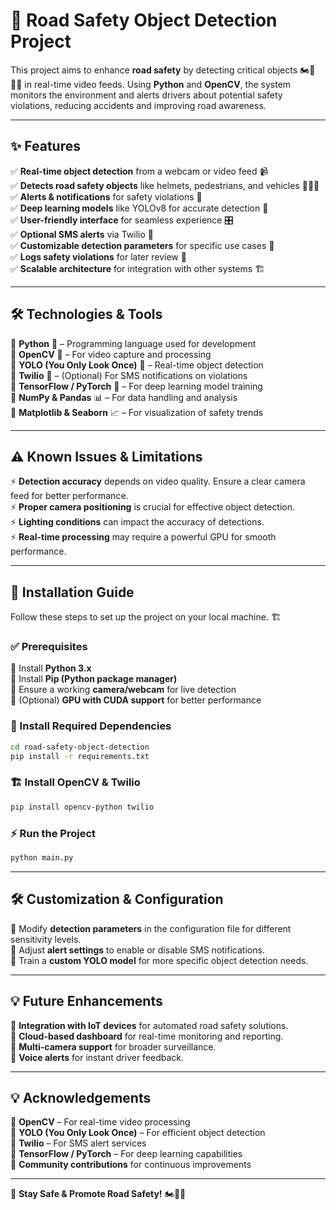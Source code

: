 # 🚦 Road Safety Object Detection Project

This project aims to enhance **road safety** by detecting critical objects 🏍️🚗🚶‍♂️ in real-time video feeds. Using **Python** and **OpenCV**, the system monitors the environment and alerts drivers about potential safety violations, reducing accidents and improving road awareness. 

---

## ✨ Features

✅ **Real-time object detection** from a webcam or video feed 📹  
✅ **Detects road safety objects** like helmets, pedestrians, and vehicles 👷🚶‍♀️  
✅ **Alerts & notifications** for safety violations 🔔  
✅ **Deep learning models** like YOLOv8 for accurate detection 🤖  
✅ **User-friendly interface** for seamless experience 🎛️  
✅ **Optional SMS alerts** via Twilio 📩  
✅ **Customizable detection parameters** for specific use cases 🎯  
✅ **Logs safety violations** for later review 📜  
✅ **Scalable architecture** for integration with other systems 🏗️  

---

## 🛠️ Technologies & Tools

🔹 **Python** 🐍 – Programming language used for development  
🔹 **OpenCV** 📸 – For video capture and processing  
🔹 **YOLO (You Only Look Once)** 🚀 – Real-time object detection  
🔹 **Twilio** 📡 – (Optional) For SMS notifications on violations  
🔹 **TensorFlow / PyTorch** 🧠 – For deep learning model training  
🔹 **NumPy & Pandas** 📊 – For data handling and analysis  
🔹 **Matplotlib & Seaborn** 📈 – For visualization of safety trends  

---

## ⚠️ Known Issues & Limitations

⚡ **Detection accuracy** depends on video quality. Ensure a clear camera feed for better performance.  
⚡ **Proper camera positioning** is crucial for effective object detection.  
⚡ **Lighting conditions** can impact the accuracy of detections.  
⚡ **Real-time processing** may require a powerful GPU for smooth performance.  

---

## 📌 Installation Guide

Follow these steps to set up the project on your local machine. 🏗️

### ✅ Prerequisites

📌 Install **Python 3.x**  
📌 Install **Pip (Python package manager)**  
📌 Ensure a working **camera/webcam** for live detection  
📌 (Optional) **GPU with CUDA support** for better performance  

### 🔧 Install Required Dependencies

```bash
cd road-safety-object-detection
pip install -r requirements.txt
```

### 🏗️ Install OpenCV & Twilio

```bash
pip install opencv-python twilio
```

### ⚡ Run the Project

```bash
python main.py
```

---

## 🛠️ Customization & Configuration

🔧 Modify **detection parameters** in the configuration file for different sensitivity levels.  
🔧 Adjust **alert settings** to enable or disable SMS notifications.  
🔧 Train a **custom YOLO model** for more specific object detection needs.  

---

## 💡 Future Enhancements

🚀 **Integration with IoT devices** for automated road safety solutions.  
🚀 **Cloud-based dashboard** for real-time monitoring and reporting.  
🚀 **Multi-camera support** for broader surveillance.  
🚀 **Voice alerts** for instant driver feedback.  

---

## 💡 Acknowledgements

🙌 **OpenCV** – For real-time video processing  
🙌 **YOLO (You Only Look Once)** – For efficient object detection  
🙌 **Twilio** – For SMS alert services  
🙌 **TensorFlow / PyTorch** – For deep learning capabilities  
🙌 **Community contributions** for continuous improvements  

---

🚀 **Stay Safe & Promote Road Safety!** 🏍️🚗🚦

